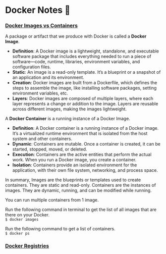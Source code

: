 # Docker Notes 🐳

### <u>Docker Images vs Containers</u>
A package or artifact that we produce with Docker is called a **Docker Image**.

- **Definition**: A Docker image is a lightweight, standalone, and executable software package that includes everything needed to run a piece of software—code, runtime, libraries, environment variables, and configuration files.
- **Static**: An image is a read-only template. It’s a blueprint or a snapshot of an application and its environment.
- **Creation**: Docker images are built from a Dockerfile, which defines the steps to assemble the image, like installing software packages, setting environment variables, etc.
- **Layers**: Docker images are composed of multiple layers, where each layer represents a change or addition to the image. Layers are reusable across different images, making the images lightweight.

A **Docker Container** is a running instance of a Docker Image.

- **Definition**: A Docker container is a running instance of a Docker image. It’s a virtualized runtime environment that is isolated from the host system and other containers.
- **Dynamic**: Containers are mutable. Once a container is created, it can be started, stopped, moved, or deleted.
- **Execution**: Containers are the active entities that perform the actual work. When you run a Docker image, you create a container.
- **Isolation**: Containers provide an isolated environment for the application, with their own file system, networking, and process space.


In summary, Images are the blueprints or templates used to create containers. They are static and read-only. Containers are the instances of images. They are dynamic, running, and can be modified while running.

You can run multiple containers from 1 image.

Run the following command in terminal to get the list of all images that are there on your Docker. <br>
`$ docker images`

Run the following command to get a list of containers. <br>
`$ docker ps`

### <u>Docker Registries</u>



